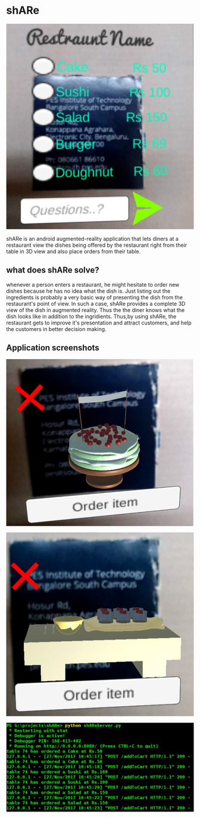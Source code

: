 # shARe

<p align="center">
  <img src="https://github.com/deafeningSilence/shARe/blob/master/screenshots/menu.png">
</p>

shARe is an android augmented-reality application that lets diners at a restaurant view the dishes being offered by the restaurant right from their table in 3D view and also place orders from their table.

## what does shARe solve?

whenever a person enters a restaurant, he might hesitate to order new dishes because he has no idea what the dish is. Just listing out the ingredients is probably a very basic way of presenting the dish from the restaurant's point of view. In such a case, shARe provides a complete 3D view of the dish in augmented reality. Thus the the diner knows what the dish looks like in addition to the ingridients. Thus,by using shARe, the restaurant gets to improve it's presentation and attract customers, and help the customers in better decision making. 

## Application screenshots

<p align="center">
  <img src="https://github.com/deafeningSilence/shARe/blob/master/screenshots/cake%20item.png">
</p>

<p align="center">
  <img src="https://github.com/deafeningSilence/shARe/blob/master/screenshots/sushi.png">
</p>

<p align="center">
  <img src="https://github.com/deafeningSilence/shARe/blob/master/screenshots/terminal.png">
</p>
